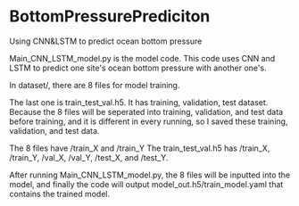 # BottomPressurePrediciton
Using CNN&amp;LSTM to predict ocean bottom pressure

Main_CNN_LSTM_model.py is the model code.
This code uses CNN and LSTM to predict one site's ocean bottom pressure with another one's.

In dataset/, there are 8 files for model training. 

The last one is train_test_val.h5. It has training, validation, test dataset. Because the 8 files will be seperated into training, validation, and test data before training, and it is different in every running, so I saved these training, validation, and test data.

The 8 files have /train_X and /train_Y
The train_test_val.h5 has /train_X, /train_Y, /val_X, /val_Y, /test_X, and /test_Y.

After running Main_CNN_LSTM_model.py, the 8 files will be inputted into the model, and finally the code will output model_out.h5/train_model.yaml that contains the trained model.

